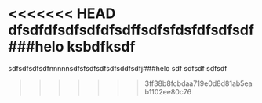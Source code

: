 <<<<<<< HEAD
dfsdfdfsdfsdfdfsdffsdfsfdsfdfsdfsdf###helo
ksbdfksdf
=======
sdfsdfsdfsdfnnnnnsdfsfsdfsdfsdfsddfsdfj###helo
sdf
sdfsdf
sdfsdf
>>>>>>> 3ff38b8fcbdaa719e0d8d81ab5eab1102ee80c76
